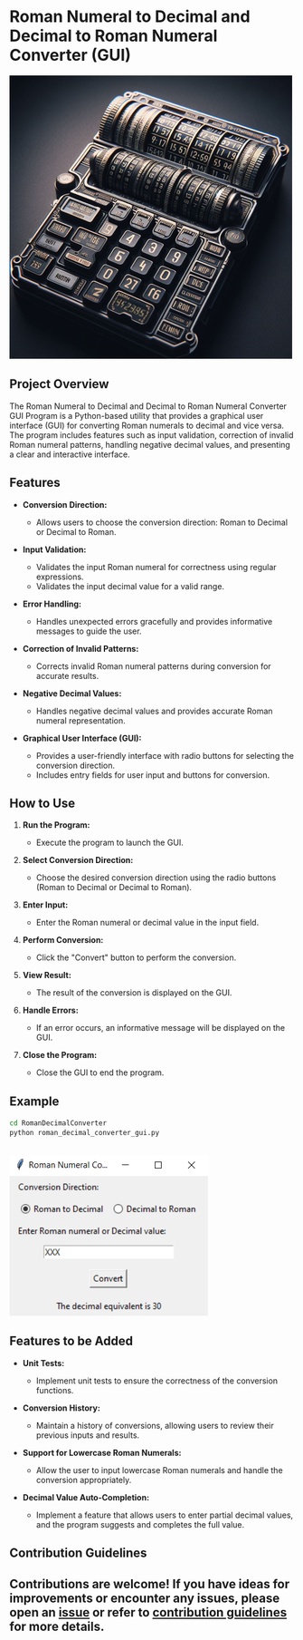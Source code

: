 # Roman Numeral to Decimal and Decimal to Roman Numeral Converter (GUI)

![DecimalRoman](../../assets/images/readme_images/roman_decimal_gui.png)

## Project Overview

The Roman Numeral to Decimal and Decimal to Roman Numeral Converter GUI Program is a Python-based utility that provides a graphical user interface (GUI) for converting Roman numerals to decimal and vice versa. The program includes features such as input validation, correction of invalid Roman numeral patterns, handling negative decimal values, and presenting a clear and interactive interface.

## Features

- **Conversion Direction:**

  - Allows users to choose the conversion direction: Roman to Decimal or Decimal to Roman.

- **Input Validation:**

  - Validates the input Roman numeral for correctness using regular expressions.
  - Validates the input decimal value for a valid range.

- **Error Handling:**

  - Handles unexpected errors gracefully and provides informative messages to guide the user.

- **Correction of Invalid Patterns:**

  - Corrects invalid Roman numeral patterns during conversion for accurate results.

- **Negative Decimal Values:**

  - Handles negative decimal values and provides accurate Roman numeral representation.

- **Graphical User Interface (GUI):**
  - Provides a user-friendly interface with radio buttons for selecting the conversion direction.
  - Includes entry fields for user input and buttons for conversion.

## How to Use

1. **Run the Program:**

   - Execute the program to launch the GUI.

2. **Select Conversion Direction:**

   - Choose the desired conversion direction using the radio buttons (Roman to Decimal or Decimal to Roman).

3. **Enter Input:**

   - Enter the Roman numeral or decimal value in the input field.

4. **Perform Conversion:**

   - Click the "Convert" button to perform the conversion.

5. **View Result:**

   - The result of the conversion is displayed on the GUI.

6. **Handle Errors:**

   - If an error occurs, an informative message will be displayed on the GUI.

7. **Close the Program:**
   - Close the GUI to end the program.

## Example

```bash
cd RomanDecimalConverter
python roman_decimal_converter_gui.py
```

\
![Roman Decimal Converter GUI](../../assets/images/output_images/roman_decimal_output.png)

## Features to be Added

- **Unit Tests:**

  - Implement unit tests to ensure the correctness of the conversion functions.

- **Conversion History:**

  - Maintain a history of conversions, allowing users to review their previous inputs and results.

- **Support for Lowercase Roman Numerals:**

  - Allow the user to input lowercase Roman numerals and handle the conversion appropriately.

- **Decimal Value Auto-Completion:**

  - Implement a feature that allows users to enter partial decimal values, and the program suggests and completes the full value.

## Contribution Guidelines

## Contributions are welcome! If you have ideas for improvements or encounter any issues, please open an [issue](https://github.com/vrm-piyush/Python-Projects/issues/new/choose) or refer to [contribution guidelines](../../CONTRIBUTING.md) for more details.
